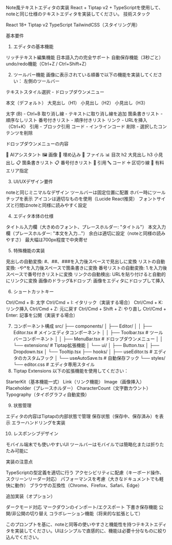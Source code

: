 Note風テキストエディタの実装
React + Tiptap v2 + TypeScriptを使用して、noteと同じ仕様のテキストエディタを実装してください。
技術スタック

React 18+
Tiptap v2
TypeScript
TailwindCSS（スタイリング用）

基本要件
1. エディタの基本機能

リッチテキスト編集機能
日本語入力の完全サポート
自動保存機能（3秒ごと）
undo/redo機能（Ctrl+Z / Ctrl+Shift+Z）

2. ツールバー機能
画像に表示されている順番で以下の機能を実装してください：
左側のツールバー

テキストスタイル選択 - ドロップダウンメニュー

本文（デフォルト）
大見出し（H1）
小見出し（H2）
小見出し（H3）


太字 (B) - Ctrl+B
取り消し線 - テキストに取り消し線を追加
箇条書きリスト - 順序なしリスト
番号付きリスト - 順序付きリスト
リンク - URLを挿入（Ctrl+K）
引用 - ブロック引用
コード - インラインコード
削除 - 選択したコンテンツを削除

ドロップダウンメニューの内容

📝 AIアシスタント
🖼️ 画像
🔗 埋め込み
📄 ファイル
📊 目次
h2 大見出し
h3 小見出し
📋 箇条書きリスト
📋 番号付きリスト
💬 引用
🔤 コード
➗ 区切り線
🔧 有料エリア指定

3. UI/UXデザイン要件

noteと同じミニマルなデザイン
ツールバーは固定位置に配置
ホバー時にツールチップを表示
アイコンは適切なものを使用（Lucide React推奨）
フォントサイズと行間はnoteと同様に読みやすく設定

4. エディタ本体の仕様

タイトル入力欄（大きめのフォント、プレースホルダー: "タイトル"）
本文入力欄（プレースホルダー: "本文を入力..."）
余白は適切に設定（noteと同様の読みやすさ）
最大幅は700px程度で中央寄せ

5. 特殊機能の実装

見出しの自動変換: #、##、###を入力後スペースで見出しに変換
リストの自動変換: -や*を入力後スペースで箇条書きに変換
番号リストの自動変換: 1.を入力後スペースで番号付きリストに変換
リンクの自動検出: URLを貼り付けると自動的にリンクに変換
画像のドラッグ&ドロップ: 画像をエディタにドロップして挿入

6. ショートカットキー

Ctrl/Cmd + B: 太字
Ctrl/Cmd + I: イタリック（実装する場合）
Ctrl/Cmd + K: リンク挿入
Ctrl/Cmd + Z: 元に戻す
Ctrl/Cmd + Shift + Z: やり直し
Ctrl/Cmd + Enter: 記事を公開（実装する場合）

7. コンポーネント構成
src/
├── components/
│   ├── Editor/
│   │   ├── Editor.tsx          # メインエディタコンポーネント
│   │   ├── Toolbar.tsx         # ツールバーコンポーネント
│   │   ├── MenuBar.tsx         # ドロップダウンメニュー
│   │   └── extensions/         # Tiptap拡張機能
│   └── ui/
│       ├── Button.tsx
│       ├── Dropdown.tsx
│       └── Tooltip.tsx
├── hooks/
│   ├── useEditor.ts            # エディタのカスタムフック
│   └── useAutoSave.ts          # 自動保存フック
└── styles/
    └── editor.css              # エディタ専用スタイル
8. Tiptap Extensions
以下の拡張機能を使用してください：

StarterKit（基本機能一式）
Link（リンク機能）
Image（画像挿入）
Placeholder（プレースホルダー）
CharacterCount（文字数カウント）
Typography（タイポグラフィ自動変換）

9. 状態管理

エディタの内容はTiptapの内部状態で管理
保存状態（保存中、保存済み）を表示
エラーハンドリングを実装

10. レスポンシブデザイン

モバイル端末でも使いやすいUI
ツールバーはモバイルでは簡略化または折りたたみ可能に

実装の注意点

TypeScriptの型定義を適切に行う
アクセシビリティに配慮（キーボード操作、スクリーンリーダー対応）
パフォーマンスを考慮（大きなドキュメントでも軽快に動作）
ブラウザの互換性（Chrome、Firefox、Safari、Edge）

追加実装（オプション）

ダークモード対応
マークダウンのインポート/エクスポート
下書き保存機能
公開/非公開の切り替え
コラボレーション機能（将来的な拡張として）

このプロンプトを基に、noteと同等の使いやすさと機能性を持つテキストエディタを実装してください。UIはシンプルで直感的に、機能は必要十分なものに絞り込んでください。